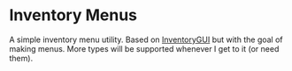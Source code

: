# Inventory Menus
A simple inventory menu utility. Based on [InventoryGUI](https://github.com/devproje/InventoryGUI) but with the goal of making menus. More types will be supported whenever I get to it (or need them).